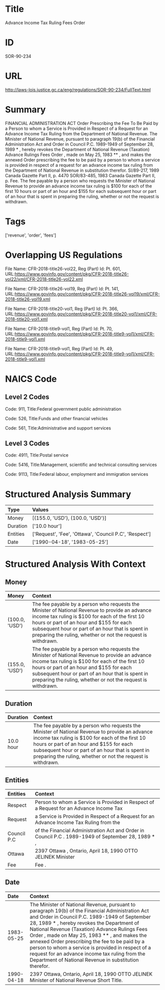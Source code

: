 # Title
Advance Income Tax Ruling Fees Order


# ID
SOR-90-234

# URL
http://laws-lois.justice.gc.ca/eng/regulations/SOR-90-234/FullText.html


# Summary
FINANCIAL ADMINISTRATION ACT Order Prescribing the Fee To Be Paid by a Person to whom a Service is Provided in Respect of a Request for an Advance Income Tax Ruling from the Department of National Revenue.
The Minister of National Revenue, pursuant to paragraph 19(b) of the  Financial Administration Act  and Order in Council P.C. 1989-1949 of September 28, 1989 * , hereby revokes the  Department of National Revenue (Taxation) Advance Rulings Fees Order , made on May 25, 1983 ** , and makes the annexed  Order prescribing the fee to be paid by a person to whom a service is provided in respect of a request for an advance income tax ruling from the Department of National Revenue  in substitution therefor.
SI/89-217, 1989  Canada Gazette  Part II, p.
4470 SOR/83-485, 1983  Canada Gazette  Part II, p.
Fee. The fee payable by a person who requests the Minister of National Revenue to provide an advance income tax ruling is $100 for each of the first 10 hours or part of an hour and $155 for each subsequent hour or part of an hour that is spent in preparing the ruling, whether or not the request is withdrawn.


# Tags
['revenue', 'order', 'fees']


# Overlapping US Regulations
File Name: CFR-2018-title26-vol22, Reg (Part) Id: Pt. 601, URL:https://www.govinfo.gov/content/pkg/CFR-2018-title26-vol22/xml/CFR-2018-title26-vol22.xml

File Name: CFR-2018-title26-vol19, Reg (Part) Id: Pt. 141, URL:https://www.govinfo.gov/content/pkg/CFR-2018-title26-vol19/xml/CFR-2018-title26-vol19.xml

File Name: CFR-2018-title20-vol1, Reg (Part) Id: Pt. 366, URL:https://www.govinfo.gov/content/pkg/CFR-2018-title20-vol1/xml/CFR-2018-title20-vol1.xml

File Name: CFR-2018-title9-vol1, Reg (Part) Id: Pt. 70, URL:https://www.govinfo.gov/content/pkg/CFR-2018-title9-vol1/xml/CFR-2018-title9-vol1.xml

File Name: CFR-2018-title9-vol1, Reg (Part) Id: Pt. 49, URL:https://www.govinfo.gov/content/pkg/CFR-2018-title9-vol1/xml/CFR-2018-title9-vol1.xml




# NAICS Code
## Level 2 Codes
Code: 911, Title:Federal government public administration

Code: 526, Title:Funds and other financial vehicles

Code: 561, Title:Administrative and support services




## Level 3 Codes
Code: 4911, Title:Postal service

Code: 5416, Title:Management, scientific and technical consulting services

Code: 9113, Title:Federal labour, employment and immigration services







# Structured Analysis Summary
| Type     | Values                                                 |
|:---------|:-------------------------------------------------------|
| Money    | [(155.0, 'USD'), (100.0, 'USD')]                       |
| Duration | ['10.0 hour']                                          |
| Entities | ['Request', 'Fee', 'Ottawa', 'Council P.C', 'Respect'] |
| Date     | ['1990-04-18', '1983-05-25']                           |


# Structured Analysis With Context
 


## Money
| Money          | Context                                                                                                                                                                                                                                                                                                          |
|:---------------|:-----------------------------------------------------------------------------------------------------------------------------------------------------------------------------------------------------------------------------------------------------------------------------------------------------------------|
| (100.0, 'USD') | The fee payable by a person who requests the Minister of National Revenue to provide an advance income tax ruling is $100 for each of the first 10 hours or part of an hour and $155 for each subsequent hour or part of an hour that is spent in preparing the ruling, whether or not the request is withdrawn. |
| (155.0, 'USD') | The fee payable by a person who requests the Minister of National Revenue to provide an advance income tax ruling is $100 for each of the first 10 hours or part of an hour and $155 for each subsequent hour or part of an hour that is spent in preparing the ruling, whether or not the request is withdrawn. |


## Duration
| Duration   | Context                                                                                                                                                                                                                                                                                                          |
|:-----------|:-----------------------------------------------------------------------------------------------------------------------------------------------------------------------------------------------------------------------------------------------------------------------------------------------------------------|
| 10.0 hour  | The fee payable by a person who requests the Minister of National Revenue to provide an advance income tax ruling is $100 for each of the first 10 hours or part of an hour and $155 for each subsequent hour or part of an hour that is spent in preparing the ruling, whether or not the request is withdrawn. |


## Entities
| Entities    | Context                                                                                            |
|:------------|:---------------------------------------------------------------------------------------------------|
| Respect     | Person to whom a Service is Provided in Respect of a Request for an Advance Income Tax             |
| Request     | a Service is Provided in Respect of a Request for an Advance Income Tax Ruling from the            |
| Council P.C | of the Financial Administration Act and Order in Council P.C . 1989-1949 of September 28, 1989 * , |
| Ottawa      | 2397  Ottawa , Ontario, April 18, 1990 OTTO JELINEK Minister                                       |
| Fee         | Fee .                                                                                              |


## Date
| Date       | Context                                                                                                                                                                                                                                                                                                                                                                                                                                                                                                                  |
|:-----------|:-------------------------------------------------------------------------------------------------------------------------------------------------------------------------------------------------------------------------------------------------------------------------------------------------------------------------------------------------------------------------------------------------------------------------------------------------------------------------------------------------------------------------|
| 1983-05-25 | The Minister of National Revenue, pursuant to paragraph 19(b) of the  Financial Administration Act  and Order in Council P.C. 1989-1949 of September 28, 1989 * , hereby revokes the  Department of National Revenue (Taxation) Advance Rulings Fees Order , made on May 25, 1983 ** , and makes the annexed  Order prescribing the fee to be paid by a person to whom a service is provided in respect of a request for an advance income tax ruling from the Department of National Revenue  in substitution therefor. |
| 1990-04-18 | 2397 Ottawa, Ontario, April 18, 1990 OTTO JELINEK Minister of National Revenue Short Title.                                                                                                                                                                                                                                                                                                                                                                                                                              |



